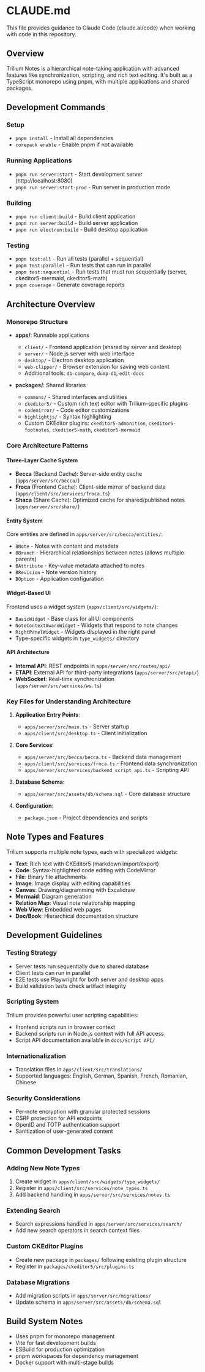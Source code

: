 # CLAUDE.md

This file provides guidance to Claude Code (claude.ai/code) when working with code in this repository.

## Overview

Trilium Notes is a hierarchical note-taking application with advanced features like synchronization, scripting, and rich text editing. It's built as a TypeScript monorepo using pnpm, with multiple applications and shared packages.

## Development Commands

### Setup
- `pnpm install` - Install all dependencies
- `corepack enable` - Enable pnpm if not available

### Running Applications
- `pnpm run server:start` - Start development server (http://localhost:8080)
- `pnpm run server:start-prod` - Run server in production mode

### Building
- `pnpm run client:build` - Build client application
- `pnpm run server:build` - Build server application
- `pnpm run electron:build` - Build desktop application

### Testing
- `pnpm test:all` - Run all tests (parallel + sequential)
- `pnpm test:parallel` - Run tests that can run in parallel
- `pnpm test:sequential` - Run tests that must run sequentially (server, ckeditor5-mermaid, ckeditor5-math)
- `pnpm coverage` - Generate coverage reports

## Architecture Overview

### Monorepo Structure
- **apps/**: Runnable applications
  - `client/` - Frontend application (shared by server and desktop)
  - `server/` - Node.js server with web interface
  - `desktop/` - Electron desktop application
  - `web-clipper/` - Browser extension for saving web content
  - Additional tools: `db-compare`, `dump-db`, `edit-docs`

- **packages/**: Shared libraries
  - `commons/` - Shared interfaces and utilities
  - `ckeditor5/` - Custom rich text editor with Trilium-specific plugins
  - `codemirror/` - Code editor customizations
  - `highlightjs/` - Syntax highlighting
  - Custom CKEditor plugins: `ckeditor5-admonition`, `ckeditor5-footnotes`, `ckeditor5-math`, `ckeditor5-mermaid`

### Core Architecture Patterns

#### Three-Layer Cache System
- **Becca** (Backend Cache): Server-side entity cache (`apps/server/src/becca/`)
- **Froca** (Frontend Cache): Client-side mirror of backend data (`apps/client/src/services/froca.ts`)
- **Shaca** (Share Cache): Optimized cache for shared/published notes (`apps/server/src/share/`)

#### Entity System
Core entities are defined in `apps/server/src/becca/entities/`:
- `BNote` - Notes with content and metadata
- `BBranch` - Hierarchical relationships between notes (allows multiple parents)
- `BAttribute` - Key-value metadata attached to notes
- `BRevision` - Note version history
- `BOption` - Application configuration

#### Widget-Based UI
Frontend uses a widget system (`apps/client/src/widgets/`):
- `BasicWidget` - Base class for all UI components
- `NoteContextAwareWidget` - Widgets that respond to note changes
- `RightPanelWidget` - Widgets displayed in the right panel
- Type-specific widgets in `type_widgets/` directory

#### API Architecture
- **Internal API**: REST endpoints in `apps/server/src/routes/api/`
- **ETAPI**: External API for third-party integrations (`apps/server/src/etapi/`)
- **WebSocket**: Real-time synchronization (`apps/server/src/services/ws.ts`)

### Key Files for Understanding Architecture

1. **Application Entry Points**:
   - `apps/server/src/main.ts` - Server startup
   - `apps/client/src/desktop.ts` - Client initialization

2. **Core Services**:
   - `apps/server/src/becca/becca.ts` - Backend data management
   - `apps/client/src/services/froca.ts` - Frontend data synchronization
   - `apps/server/src/services/backend_script_api.ts` - Scripting API

3. **Database Schema**:
   - `apps/server/src/assets/db/schema.sql` - Core database structure

4. **Configuration**:
   - `package.json` - Project dependencies and scripts

## Note Types and Features

Trilium supports multiple note types, each with specialized widgets:
- **Text**: Rich text with CKEditor5 (markdown import/export)
- **Code**: Syntax-highlighted code editing with CodeMirror
- **File**: Binary file attachments
- **Image**: Image display with editing capabilities
- **Canvas**: Drawing/diagramming with Excalidraw
- **Mermaid**: Diagram generation
- **Relation Map**: Visual note relationship mapping
- **Web View**: Embedded web pages
- **Doc/Book**: Hierarchical documentation structure

## Development Guidelines

### Testing Strategy
- Server tests run sequentially due to shared database
- Client tests can run in parallel
- E2E tests use Playwright for both server and desktop apps
- Build validation tests check artifact integrity

### Scripting System
Trilium provides powerful user scripting capabilities:
- Frontend scripts run in browser context
- Backend scripts run in Node.js context with full API access
- Script API documentation available in `docs/Script API/`

### Internationalization
- Translation files in `apps/client/src/translations/`
- Supported languages: English, German, Spanish, French, Romanian, Chinese

### Security Considerations
- Per-note encryption with granular protected sessions
- CSRF protection for API endpoints
- OpenID and TOTP authentication support
- Sanitization of user-generated content

## Common Development Tasks

### Adding New Note Types
1. Create widget in `apps/client/src/widgets/type_widgets/`
2. Register in `apps/client/src/services/note_types.ts`
3. Add backend handling in `apps/server/src/services/notes.ts`

### Extending Search
- Search expressions handled in `apps/server/src/services/search/`
- Add new search operators in search context files

### Custom CKEditor Plugins
- Create new package in `packages/` following existing plugin structure
- Register in `packages/ckeditor5/src/plugins.ts`

### Database Migrations
- Add migration scripts in `apps/server/src/migrations/`
- Update schema in `apps/server/src/assets/db/schema.sql`

## Build System Notes
- Uses pnpm for monorepo management
- Vite for fast development builds
- ESBuild for production optimization
- pnpm workspaces for dependency management
- Docker support with multi-stage builds
